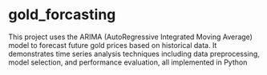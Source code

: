 # gold_forcasting
This project uses the ARIMA (AutoRegressive Integrated Moving Average) model to forecast future gold prices based on historical data. It demonstrates time series analysis techniques including data preprocessing, model selection, and performance evaluation, all implemented in Python
